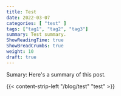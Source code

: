 ```yaml
---
title: Test
date: 2022-03-07
categories: [ "test" ]
tags: ["tag1", "tag2", "tag3"]
summary: Test summary.
ShowReadingTime: true
ShowBreadCrumbs: true
weight: 10
draft: true
---
```

Sumary: Here's a summary of this post.

{{< content-strip-left "/blog/test" "test" >}}